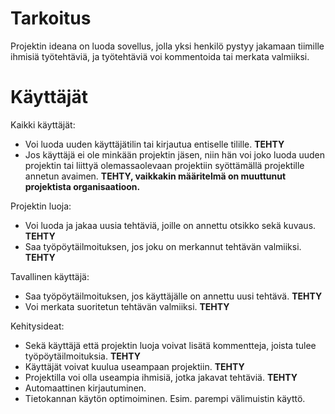 # Tarkoitus

Projektin ideana on luoda sovellus, jolla yksi henkilö pystyy jakamaan tiimille ihmisiä työtehtäviä, ja työtehtäviä voi kommentoida tai merkata valmiiksi.

# Käyttäjät

Kaikki käyttäjät:
- Voi luoda uuden käyttäjätilin tai kirjautua entiselle tilille. **TEHTY**
- Jos käyttäjä ei ole minkään projektin jäsen, niin hän voi joko luoda uuden projektin tai liittyä olemassaolevaan projektiin syöttämällä projektille annetun avaimen. **TEHTY, vaikkakin määritelmä on muuttunut projektista organisaatioon.**


Projektin luoja:
- Voi luoda ja jakaa uusia tehtäviä, joille on annettu otsikko sekä kuvaus. **TEHTY**
- Saa työpöytäilmoituksen, jos joku on merkannut tehtävän valmiiksi. **TEHTY**


Tavallinen käyttäjä:
- Saa työpöytäilmoituksen, jos käyttäjälle on annettu uusi tehtävä. **TEHTY**
- Voi merkata suoritetun tehtävän valmiiksi. **TEHTY**


Kehitysideat:
- Sekä käyttäjä että projektin luoja voivat lisätä kommentteja, joista tulee työpöytäilmoituksia. **TEHTY**
- Käyttäjät voivat kuulua useampaan projektiin. **TEHTY**
- Projektilla voi olla useampia ihmisiä, jotka jakavat tehtäviä. **TEHTY**
- Automaattinen kirjautuminen.
- Tietokannan käytön optimoiminen. Esim. parempi välimuistin käyttö.

